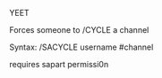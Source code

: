 YEET

Forces someone to /CYCLE a channel

Syntax: /SACYCLE username #channel

requires sapart permissi0n

